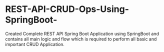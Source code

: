 # REST-API-CRUD-Ops-Using-SpringBoot-
Created Complete  REST API Spring Boot Application using SpringBoot and contains all main logic and flow which is required to perform all basic and important CRUD Application.
